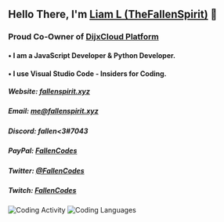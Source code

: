 ## Hello There, I'm [Liam L (TheFallenSpirit)](https://thefallenspirit.xyz) 👋

### Proud Co-Owner of [DijxCloud Platform](https://dijx.xyz)

#### • I am a JavaScript Developer & Python Developer. 
#### • I use Visual Studio Code - Insiders for Coding.

##### Website: [fallenspirit.xyz](https://fallenspirit.xyz)
##### Email: me@fallenspirit.xyz
##### Discord: fallen<3#7043
##### PayPal: [FallenCodes](https://paypal.me/fallencodes)
##### Twitter: [@FallenCodes](https://twitter.com/FallenCodes)
##### Twitch: [FallenCodes](https://twitch.tv/fallencodes)


![Coding Activity](https://wakatime.com/share/@7945d825-fc87-4385-b6e8-d5a4a136993c/e749d95b-7778-424e-96ac-0dcf0cd50d92.svg)
![Coding Languages](https://wakatime.com/share/@7945d825-fc87-4385-b6e8-d5a4a136993c/dc4166f4-8001-4d38-820d-0cdd1160a06a.svg)
